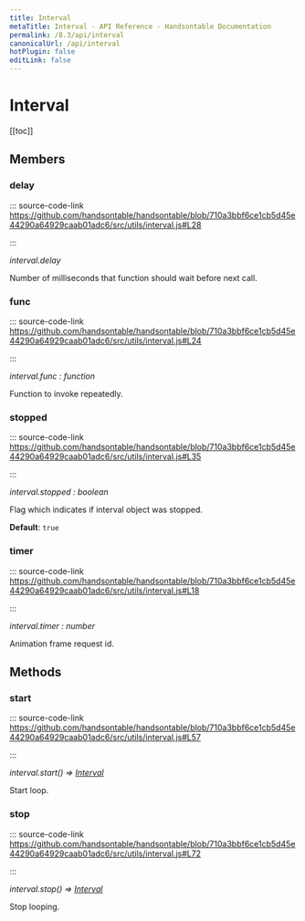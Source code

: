```yaml
---
title: Interval
metaTitle: Interval - API Reference - Handsontable Documentation
permalink: /8.3/api/interval
canonicalUrl: /api/interval
hotPlugin: false
editLink: false
---
```


# Interval

[[toc]]
## Members

### delay
  
::: source-code-link https://github.com/handsontable/handsontable/blob/710a3bbf6ce1cb5d45e44290a64929caab01adc6/src/utils/interval.js#L28

:::

_interval.delay_

Number of milliseconds that function should wait before next call.



### func
  
::: source-code-link https://github.com/handsontable/handsontable/blob/710a3bbf6ce1cb5d45e44290a64929caab01adc6/src/utils/interval.js#L24

:::

_interval.func : function_

Function to invoke repeatedly.



### stopped
  
::: source-code-link https://github.com/handsontable/handsontable/blob/710a3bbf6ce1cb5d45e44290a64929caab01adc6/src/utils/interval.js#L35

:::

_interval.stopped : boolean_

Flag which indicates if interval object was stopped.

**Default**: <code>true</code>  


### timer
  
::: source-code-link https://github.com/handsontable/handsontable/blob/710a3bbf6ce1cb5d45e44290a64929caab01adc6/src/utils/interval.js#L18

:::

_interval.timer : number_

Animation frame request id.


## Methods

### start
  
::: source-code-link https://github.com/handsontable/handsontable/blob/710a3bbf6ce1cb5d45e44290a64929caab01adc6/src/utils/interval.js#L57

:::

_interval.start() ⇒ [Interval](@/api/interval.md)_

Start loop.



### stop
  
::: source-code-link https://github.com/handsontable/handsontable/blob/710a3bbf6ce1cb5d45e44290a64929caab01adc6/src/utils/interval.js#L72

:::

_interval.stop() ⇒ [Interval](@/api/interval.md)_

Stop looping.


